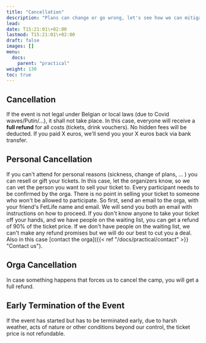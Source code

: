 ```yaml
---
title: "Cancellation"
description: "Plans can change or go wrong, let's see how we can mitigate issues."
lead: 
date: T15:21:01\+02:00
lastmod: T15:21:01\+02:00
draft: false
images: []
menu: 
  docs:
    parent: "practical"
weight: 130
toc: true
---
```


## Cancellation

If the event is not legal under Belgian or local laws (due to Covid waves/Putin/...), it shall not take place. In this case, everyone will receive a **full refund** for all costs \(tickets, drink vouchers\). No hidden fees will be deducted. If you paid X euros, we'll send you your X euros back via bank transfer.


## Personal Cancellation

If you can't attend for personal reasons \(sickness, change of plans, ... \) you can resell or gift your tickets. In this case, let the organizers know, so we can vet the person you want to sell your ticket to. Every participant needs to be confirmed by the orga. There is no point in selling your ticket to someone who won't be allowed to participate. So first, send an email to the orga, with your friend's FetLife name and email. We will send you both an email with instructions on how to proceed.
If you don't know anyone to take your ticket off your hands, and we have people on the waiting list, you can get a refund of 90% of the ticket price. If we don't have people on the waiting list, we can't make any refund promises but we will do our best to cut you a deal. Also in this case [contact the orga]({{< ref "/docs/practical/contact" >}} "Contact us").

## Orga Cancellation

In case something happens that forces us to cancel the camp, you will get a full refund.

## Early Termination of the Event

If the event has started but has to be terminated early, due to harsh weather, acts of nature or other conditions beyond our control, the ticket price is not refundable.
